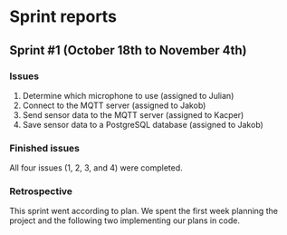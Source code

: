# Sprint reports

## Sprint #1 (October 18th to November 4th)

### Issues

1. Determine which microphone to use (assigned to Julian)
2. Connect to the MQTT server (assigned to Jakob)
3. Send sensor data to the MQTT server (assigned to Kacper)
4. Save sensor data to a PostgreSQL database (assigned to Jakob)

### Finished issues

All four issues (1, 2, 3, and 4) were completed.

### Retrospective

This sprint went according to plan. We spent the first week planning the project and the following two implementing our plans in code.
